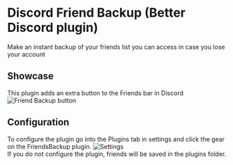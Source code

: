 # Discord Friend Backup (Better Discord plugin)
Make an instant backup of your friends list you can access in case you lose your account

## Showcase
This plugin adds an extra button to the Friends bar in Discord
![Friend Backup button](https://i.imgur.com/aeN7PYy.png)

## Configuration
To configure the plugin go into the Plugins tab in settings and click the gear on the FriendsBackup plugin.
![Settings](https://i.imgur.com/GA2cLMa.png)  
If you do not configure the plugin, friends will be saved in the plugins folder.
